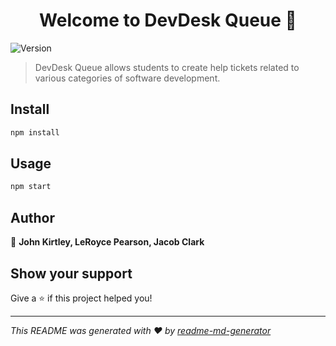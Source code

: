 <h1 align="center">Welcome to DevDesk Queue 👋</h1>
<p>
  <img alt="Version" src="https://img.shields.io/badge/version-0.1.0-blue.svg?cacheSeconds=2592000" />
</p>

> DevDesk Queue allows students to create help tickets related to various categories of software development.

## Install

```sh
npm install
```

## Usage

```sh
npm start
```

## Author

👤 **John Kirtley, LeRoyce Pearson, Jacob Clark**

## Show your support

Give a ⭐️ if this project helped you!

---

_This README was generated with ❤️ by [readme-md-generator](https://github.com/kefranabg/readme-md-generator)_

